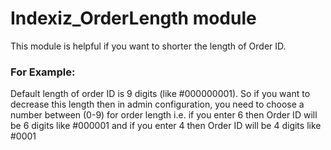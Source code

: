 # Indexiz_OrderLength module

This module is helpful if you want to shorter the length of Order ID.

### For Example:
Default length of order ID is 9 digits (like #000000001). So if you want to decrease this length then in admin 
configuration, you need to choose a number between (0-9) for order length i.e. if you enter 6 then Order ID will be 6 
digits like #000001 and if you enter 4 then Order ID will be 4 digits like #0001
